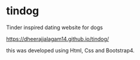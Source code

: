 # tindog
Tinder inspired dating website for dogs

https://dheerajjalagam14.github.io/tindog/

this was developed using Html, Css and Bootstrap4.
